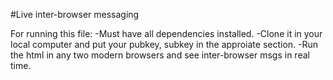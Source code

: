 #Live inter-browser messaging

For running this file:
-Must have all dependencies installed.
-Clone it in your local computer and put your pubkey, subkey in the approiate section.
-Run the html in any two modern browsers and see inter-browser msgs in real time.
